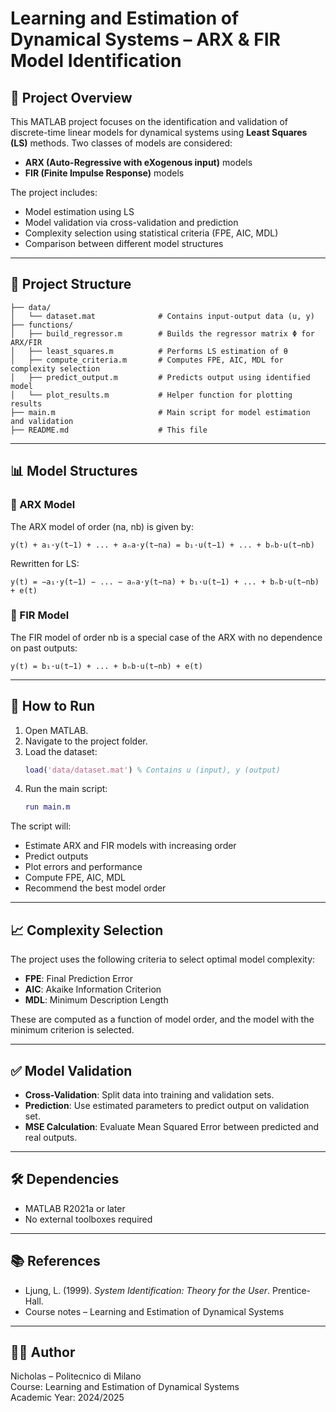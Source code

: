 # Learning and Estimation of Dynamical Systems – ARX & FIR Model Identification

## 📌 Project Overview

This MATLAB project focuses on the identification and validation of discrete-time linear models for dynamical systems using **Least Squares (LS)** methods. Two classes of models are considered:

- **ARX (Auto-Regressive with eXogenous input)** models
- **FIR (Finite Impulse Response)** models

The project includes:
- Model estimation using LS
- Model validation via cross-validation and prediction
- Complexity selection using statistical criteria (FPE, AIC, MDL)
- Comparison between different model structures

---

## 📁 Project Structure

```
├── data/
│   └── dataset.mat              # Contains input-output data (u, y)
├── functions/
│   ├── build_regressor.m        # Builds the regressor matrix Φ for ARX/FIR
│   ├── least_squares.m          # Performs LS estimation of θ
│   ├── compute_criteria.m       # Computes FPE, AIC, MDL for complexity selection
│   ├── predict_output.m         # Predicts output using identified model
│   └── plot_results.m           # Helper function for plotting results
├── main.m                       # Main script for model estimation and validation
├── README.md                    # This file
```

---

## 📊 Model Structures

### 🔹 ARX Model

The ARX model of order (na, nb) is given by:

```
y(t) + a₁·y(t−1) + ... + aₙa·y(t−na) = b₁·u(t−1) + ... + bₙb·u(t−nb)
```

Rewritten for LS:

```
y(t) = −a₁·y(t−1) − ... − aₙa·y(t−na) + b₁·u(t−1) + ... + bₙb·u(t−nb) + e(t)
```

### 🔹 FIR Model

The FIR model of order nb is a special case of the ARX with no dependence on past outputs:

```
y(t) = b₁·u(t−1) + ... + bₙb·u(t−nb) + e(t)
```

---

## 🚀 How to Run

1. Open MATLAB.
2. Navigate to the project folder.
3. Load the dataset:
   ```matlab
   load('data/dataset.mat') % Contains u (input), y (output)
   ```
4. Run the main script:
   ```matlab
   run main.m
   ```

The script will:
- Estimate ARX and FIR models with increasing order
- Predict outputs
- Plot errors and performance
- Compute FPE, AIC, MDL
- Recommend the best model order

---

## 📈 Complexity Selection

The project uses the following criteria to select optimal model complexity:

- **FPE**: Final Prediction Error
- **AIC**: Akaike Information Criterion
- **MDL**: Minimum Description Length

These are computed as a function of model order, and the model with the minimum criterion is selected.

---

## ✅ Model Validation

- **Cross-Validation**: Split data into training and validation sets.
- **Prediction**: Use estimated parameters to predict output on validation set.
- **MSE Calculation**: Evaluate Mean Squared Error between predicted and real outputs.

---

## 🛠️ Dependencies

- MATLAB R2021a or later
- No external toolboxes required

---

## 📚 References

- Ljung, L. (1999). *System Identification: Theory for the User*. Prentice-Hall.
- Course notes – Learning and Estimation of Dynamical Systems

---

## 👨‍💻 Author

Nicholas – Politecnico di Milano  
Course: Learning and Estimation of Dynamical Systems  
Academic Year: 2024/2025
